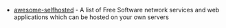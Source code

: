 - [awesome-selfhosted](https://github.com/awesome-selfhosted/awesome-selfhosted#automation) - A list of Free Software network services and web applications which can be hosted on your own servers
